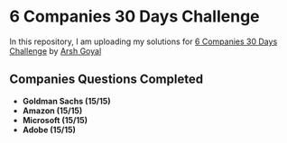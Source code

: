 # 6 Companies 30 Days Challenge
In this repository, I am uploading my solutions for [6 Companies 30 Days Challenge](https://www.youtube.com/watch?v=8ESo_bXhRC4)  by [Arsh Goyal](https://www.linkedin.com/in/arshgoyal/)

## Companies Questions Completed 

* **Goldman Sachs (15/15)**
* **Amazon (15/15)**
* **Microsoft (15/15)**
* **Adobe (15/15)**



